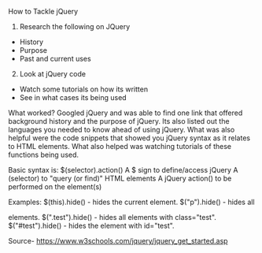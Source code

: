 How to Tackle jQuery 
1) Research the following on JQuery 
- History 
- Purpose 
- Past and current uses 

2) Look at jQuery code 
- Watch some tutorials on how its written 
- See in what cases its being used 

What worked?
Googled jQuery and was able to find one link that offered background history and the purpose of jQuery. Its also listed out the languages you needed to know ahead of using jQuery. What was also helpful were the code snippets that showed you jQuery syntax as it relates to HTML elements. What also helped was watching tutorials of these functions being used. 

Basic syntax is: $(selector).action()
A $ sign to define/access jQuery
A (selector) to "query (or find)" HTML elements
A jQuery action() to be performed on the element(s)

Examples:
$(this).hide() - hides the current element.
$("p").hide() - hides all <p> elements.
$(".test").hide() - hides all elements with class="test".
$("#test").hide() - hides the element with id="test".


Source- https://www.w3schools.com/jquery/jquery_get_started.asp 
